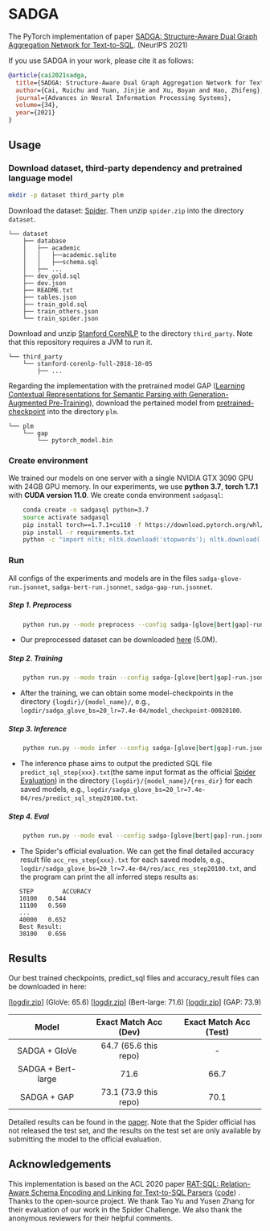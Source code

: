 # SADGA

The PyTorch implementation of paper [SADGA: Structure-Aware Dual Graph Aggregation Network for Text-to-SQL](https://arxiv.org/abs/2111.00653). (NeurIPS 2021)

If you use SADGA in your work, please cite it as follows:
``` bibtex
@article{cai2021sadga,
  title={SADGA: Structure-Aware Dual Graph Aggregation Network for Text-to-SQL},
  author={Cai, Ruichu and Yuan, Jinjie and Xu, Boyan and Hao, Zhifeng},
  journal={Advances in Neural Information Processing Systems},
  volume={34},
  year={2021}
}
```

## Usage

### Download dataset, third-party dependency and pretrained language model

``` bash
mkdir -p dataset third_party plm
```

Download the dataset: [Spider](https://yale-lily.github.io/spider). Then unzip `spider.zip` into the directory `dataset`.

```
└── dataset
    ├── database
    │   ├── academic
    │   │   ├──academic.sqlite
    │   │   ├──schema.sql
    │   ├── ...
    ├── dev_gold.sql
    ├── dev.json
    ├── README.txt
    ├── tables.json
    ├── train_gold.sql
    ├── train_others.json
    └── train_spider.json
```

Download and unzip [Stanford CoreNLP](https://download.cs.stanford.edu/nlp/software/stanford-corenlp-full-2018-10-05.zip) to the directory `third_party`. Note that this repository requires a JVM to run it.

```
└── third_party
    └── stanford-corenlp-full-2018-10-05
        ├── ...
```

Regarding the implementation with the pretrained model GAP ([Learning Contextual Representations for Semantic Parsing with Generation-Augmented Pre-Training](https://arxiv.org/abs/2012.10309)), download the pertained model from [pretrained-checkpoint](https://gap-text2sql-public.s3.amazonaws.com/checkpoint-artifacts/pretrained-checkpoint) into the directory `plm`.

```
└── plm
    └── gap
        └── pytorch_model.bin
```


### Create environment

We trained our models on one server with a single NVIDIA GTX 3090 GPU with 24GB GPU memory. In our experiments, we use **python 3.7**,  **torch 1.7.1** with **CUDA version 11.0**. We create conda environment `sadgasql`:

```bash
    conda create -n sadgasql python=3.7
    source activate sadgasql
    pip install torch==1.7.1+cu110 -f https://download.pytorch.org/whl/torch_stable.html
    pip install -r requirements.txt
    python -c "import nltk; nltk.download('stopwords'); nltk.download('punkt')"
```

### Run

All configs of the experiments and models are in the files `sadga-glove-run.jsonnet`, `sadga-bert-run.jsonnet`, `sadga-gap-run.jsonnet`.

##### Step 1. Preprocess

```bash
    python run.py --mode preprocess --config sadga-[glove|bert|gap]-run.jsonnet
```

- Our preprocessed dataset can be downloaded [here](https://drive.google.com/file/d/1gW8Lw-gqNy2PApiv5FhIu8RssreJ2bfw/view?usp=sharing) (5.0M).

##### Step 2. Training

```bash
    python run.py --mode train --config sadga-[glove|bert|gap]-run.jsonnet
```

- After the training, we can obtain some model-checkpoints in the directory `{logdir}/{model_name}/`, e.g., `logdir/sadga_glove_bs=20_lr=7.4e-04/model_checkpoint-00020100`.

##### Step 3. Inference

```bash
    python run.py --mode infer --config sadga-[glove|bert|gap]-run.jsonnet
```

- The inference phase aims to output the predicted SQL file `predict_sql_step{xxx}.txt`(the same input format as the official [Spider Evaluation](https://github.com/taoyds/spider)) in the directory `{logdir}/{model_name}/{res_dir}` for each saved models, e.g., `logdir/sadga_glove_bs=20_lr=7.4e-04/res/predict_sql_step20100.txt`.

##### Step 4. Eval

```bash
    python run.py --mode eval --config sadga-[glove|bert|gap]-run.jsonnet
```

- The Spider's official evaluation. We can get the final detailed accuracy result file `acc_res_step{xxx}.txt` for each saved models,  e.g., `logdir/sadga_glove_bs=20_lr=7.4e-04/res/acc_res_step20100.txt`, and the program can print the all inferred steps results as:

 ```
    STEP		ACCURACY
    10100	0.544
    11100	0.560
    ...
    40000	0.652
    Best Result: 
    38100	0.656
 ```

## Results

Our best trained checkpoints, predict_sql files and accuracy_result files can be downloaded in here:

[[logdir.zip](https://drive.google.com/file/d/1Ip5_hsLb4gwoDbsAuStAQ7up5KtFLb9b/view?usp=sharing)] (GloVe: 65.6)
[[logdir.zip](https://drive.google.com/file/d/17lUvKq3BsPTJzUSSa2ihjrGe0t_fJVMy/view?usp=sharing)] (Bert-large: 71.6)
[[logdir.zip](https://drive.google.com/file/d/1yuDoWCzcUq4MCGRqHFIM9Aopf1qfdUNC/view?usp=sharing)] (GAP: 73.9)


|      Model       | Exact Match Acc (Dev) | Exact Match Acc (Test) |
| :--------------: | :------: | :------: |
| SADGA + GloVe |64.7 (65.6 this repo) |   -   |
| SADGA + Bert-large |    71.6   |   66.7   |
| SADGA + GAP |    73.1 (73.9 this repo)   |   70.1   |

Detailed results can be found in the [paper](https://arxiv.org/abs/2111.00653). Note that the Spider official has not released the test set, and the results on the test set are only available by submitting the model to the official evaluation.

## Acknowledgements

This implementation is based on the ACL 2020 paper [RAT-SQL: Relation-Aware Schema Encoding and Linking for Text-to-SQL Parsers](https://arxiv.org/abs/1911.04942) ([code](https://github.com/Microsoft/rat-sql)) . Thanks to the open-source project. We thank Tao Yu and Yusen Zhang for their evaluation of our work in the Spider Challenge. We also thank the anonymous reviewers for their helpful comments.


